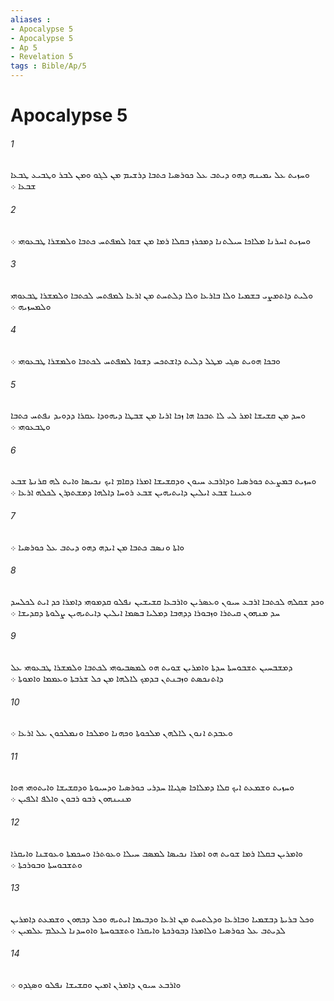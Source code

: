 ```yaml
---
aliases : 
- Apocalypse 5
- Apocalypse 5
- Ap 5
- Revelation 5
tags : Bible/Ap/5
---
```


# Apocalypse 5

###### 1
ܘܚܙܝܬ ܥܠ ܝܡܝܢܗ ܕܗܘ ܕܝܬܒ ܥܠ ܟܘܪܤܝܐ ܟܬܒܐ ܕܪܫܝܡ ܡܢ ܠܓܘ ܘܡܢ ܠܒܪ ܘܛܒܝܥ ܛܒܥܐ ܫܒܥܐ ܀
###### 2
ܘܚܙܝܬ ܐܚܪܢܐ ܡܠܐܟܐ ܚܝܠܬܢܐ ܕܡܟܪܙ ܒܩܠܐ ܪܡܐ ܡܢ ܫܘܐ ܠܡܦܬܚ ܟܬܒܐ ܘܠܡܫܪܐ ܛܒܥܘܗܝ ܀
###### 3
ܘܠܝܬ ܕܐܬܡܨܝ ܒܫܡܝܐ ܘܠܐ ܒܐܪܥܐ ܘܠܐ ܕܠܬܚܬ ܡܢ ܐܪܥܐ ܠܡܦܬܚ ܠܟܬܒܐ ܘܠܡܫܪܐ ܛܒܥܘܗܝ ܘܠܡܚܙܝܗ ܀
###### 4
ܘܒܟܐ ܗܘܝܬ ܤܓܝ ܡܛܠ ܕܠܝܬ ܕܐܫܬܟܚ ܕܫܘܐ ܠܡܦܬܚ ܠܟܬܒܐ ܘܠܡܫܪܐ ܛܒܥܘܗܝ ܀
###### 5
ܘܚܕ ܡܢ ܩܫܝܫܐ ܐܡܪ ܠܝ ܠܐ ܬܒܟܐ ܗܐ ܙܟܐ ܐܪܝܐ ܡܢ ܫܒܛܐ ܕܝܗܘܕܐ ܥܩܪܐ ܕܕܘܝܕ ܢܦܬܚ ܟܬܒܐ ܘܛܒܥܘܗܝ ܀
###### 6
ܘܚܙܝܬ ܒܡܨܥܬ ܟܘܪܤܝܐ ܘܕܐܪܒܥ ܚܝܘܢ ܘܕܩܫܝܫܐ ܐܡܪܐ ܕܩܐܡ ܐܝܟ ܢܟܝܤܐ ܘܐܝܬ ܠܗ ܩܪܢܬܐ ܫܒܥ ܘܥܝܢܐ ܫܒܥ ܐܝܠܝܢ ܕܐܝܬܝܗܝܢ ܫܒܥ ܪܘܚܐ ܕܐܠܗܐ ܕܡܫܬܕܪܢ ܠܟܠܗ ܐܪܥܐ ܀
###### 7
ܘܐܬܐ ܘܢܤܒ ܟܬܒܐ ܡܢ ܐܝܕܗ ܕܗܘ ܕܝܬܒ ܥܠ ܟܘܪܤܝܐ ܀
###### 8
ܘܟܕ ܫܩܠܗ ܠܟܬܒܐ ܐܪܒܥ ܚܝܘܢ ܘܥܤܪܝܢ ܘܐܪܒܥܐ ܩܫܝܫܝܢ ܢܦܠܘ ܩܕܡܘܗܝ ܕܐܡܪܐ ܟܕ ܐܝܬ ܠܟܠܚܕ ܚܕ ܡܢܗܘܢ ܩܝܬܪܐ ܘܙܒܘܪܐ ܕܕܗܒܐ ܕܡܠܝܐ ܒܤܡܐ ܐܝܠܝܢ ܕܐܝܬܝܗܝܢ ܨܠܘܬܐ ܕܩܕܝܫܐ ܀
###### 9
ܕܡܫܒܚܝܢ ܬܫܒܘܚܬܐ ܚܕܬܐ ܘܐܡܪܝܢ ܫܘܝܬ ܗܘ ܠܡܤܒܝܘܗܝ ܠܟܬܒܐ ܘܠܡܫܪܐ ܛܒܥܘܗܝ ܥܠ ܕܐܬܢܟܤܬ ܘܙܒܢܬܢ ܒܕܡܟ ܠܐܠܗܐ ܡܢ ܟܠ ܫܪܒܬܐ ܘܥܡܡܐ ܘܐܡܘܬܐ ܀
###### 10
ܘܥܒܕܬ ܐܢܘܢ ܠܐܠܗܢ ܡܠܟܘܬܐ ܘܟܗܢܐ ܘܡܠܟܐ ܘܢܡܠܟܘܢ ܥܠ ܐܪܥܐ ܀
###### 11
ܘܚܙܝܬ ܘܫܡܥܬ ܐܝܟ ܩܠܐ ܕܡܠܐܟܐ ܤܓܝܐܐ ܚܕܪܝ ܟܘܪܤܝܐ ܘܕܚܝܘܬܐ ܘܕܩܫܝܫܐ ܘܐܝܬܘܗܝ ܗܘܐ ܡܢܝܢܗܘܢ ܪܒܘ ܪܒܘܢ ܘܐܠܦ ܐܠܦܝܢ ܀
###### 12
ܘܐܡܪܝܢ ܒܩܠܐ ܪܡܐ ܫܘܝܬ ܗܘ ܐܡܪܐ ܢܟܝܤܐ ܠܡܤܒ ܚܝܠܐ ܘܥܘܬܪܐ ܘܚܟܡܬܐ ܘܥܘܫܢܐ ܘܐܝܩܪܐ ܘܬܫܒܘܚܬܐ ܘܒܘܪܟܬܐ ܀
###### 13
ܘܟܠ ܒܪܝܬܐ ܕܒܫܡܝܐ ܘܒܐܪܥܐ ܘܕܠܬܚܬ ܡܢ ܐܪܥܐ ܘܕܒܝܡܐ ܐܝܬܝܗ ܘܟܠ ܕܒܗܘܢ ܘܫܡܥܬ ܕܐܡܪܝܢ ܠܕܝܬܒ ܥܠ ܟܘܪܤܝܐ ܘܠܐܡܪܐ ܕܒܘܪܟܬܐ ܘܐܝܩܪܐ ܘܬܫܒܘܚܬܐ ܘܐܘܚܕܢܐ ܠܥܠܡ ܥܠܡܝܢ ܀
###### 14
ܘܐܪܒܥ ܚܝܘܢ ܕܐܡܪܢ ܐܡܝܢ ܘܩܫܝܫܐ ܢܦܠܘ ܘܤܓܕܘ ܀
